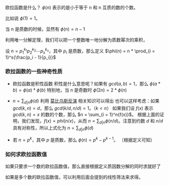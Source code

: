 欧拉函数是什么？ $\phi(n)$ 表示的是小于等于 n 和 n 互质的数的个数。

比如说 $\phi(1) = 1$。

当 n 是质数的时候，显然有 $\phi(n) = n - 1$

利用唯一分解定理，我们可以把一个整数唯一地分解为质数幂次的乘积，

设 $n = p_1^{k_1}p_2^{k_2} \cdots p_s^{k_s}$，其中 $p_i$ 是质数，那么定义 $\phi(n) = n * \prod_{i = 1}^s{\frac{p_i - 1}{p_i}}$

### 欧拉函数的一些神奇性质

- 欧拉函数是积性函数
积性是什么意思呢？如果有 $gcd(a, b) = 1$，那么 $\phi(a * b) = \phi(a) * \phi(b)$
特别地，当 $n$ 是奇数时 $\phi(2n) = 2 * \phi(n)$

- $n = \sum_{d | n}{\phi(d)}$
利用 [莫比乌斯反演](./mobius/) 相关知识可以得出
也可以这样考虑：如果 $gcd(k, n) = d$，那么 $gcd(k / d, n / d) = 1$。（$k < n$）
如果我们设 $f(x)$ 表示 $gcd(k, n) = x$ 的数的个数，那么 $n = \sum_{i = 1}^n{f(x)}$。
根据上面的证明，我们发现，$f(x) = phi(n / x)$，从而 $n = \sum_{d | n}\phi(n / d)$。注意到约数 $d$ 和 $n / d$ 具有对称性，所以上式化为 $n = \sum_{d | n}\phi(d)$

- 若 $n = p^k$，其中 $p$ 是质数，那么 $\phi(n) = p^k - p^{k - 1}$。
（根据定义可知）

### 如何求欧拉函数值

如果只要求一个数的欧拉函数值，那么直接根据定义质因数分解的同时求就好了

如果是多个数的欧拉函数值，可以利用后面会提到的线性筛法来求得。